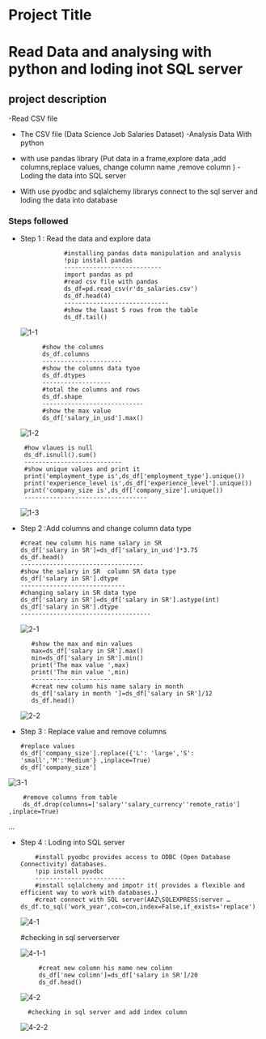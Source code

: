# Project Title



# Read Data and analysing with python and loding inot SQL server  


## project description

 


-Read CSV file 
- The CSV file (Data Science Job Salaries Dataset)
 -Analysis Data With python 

- with use pandas library (Put data in a frame,explore data ,add columns,replace values, change column name ,remove column )
-Loding the data into SQL server 

- With use pyodbc and sqlalchemy librarys connect to the sql server and loding the data into database


 




 ### Steps followed 

 - Step 1 : Read the data and explore data

      
         
                   #installing pandas data manipulation and analysis
                   !pip install pandas 
                   ---------------------------
                   import pandas as pd
                   #read csv file with pandas 
                   ds_df=pd.read_csv(r'ds_salaries.csv')
                   ds_df.head(4)
                   -----------------------------
                   #show the laast 5 rows from the table 
                   ds_df.tail()








   ![1-1](https://github.com/HASSN1421/-Read-Data-and-analysing-with-python-and-loding-inot-SQL-server-/assets/162873878/7daff3f1-d7f4-4d2a-b02b-5f236fed42b6)


         
                  
             #show the columns 
             ds_df.columns
             ----------------------
             #show the columns data tyoe 
             ds_df.dtypes
             -------------------
             #total the columns and rows 
             ds_df.shape 
             ----------------------------
             #show the max value 
             ds_df['salary_in_usd'].max()


  
  
    ![1-2](https://github.com/HASSN1421/-Read-Data-and-analysing-with-python-and-loding-inot-SQL-server-/assets/162873878/5b65ade6-ec96-474e-b2a6-0ace048d145e)


          
                   
        #how vlaues is null 
        ds_df.isnull().sum()
        ---------------------------
        #show unique values and print it 
        print('employment_type is',ds_df['employment_type'].unique())
        print('experience_level is',ds_df['experience_level'].unique())
        print('company_size is',ds_df['company_size'].unique())
        ----------------------------------

     ![1-3](https://github.com/HASSN1421/-Read-Data-and-analysing-with-python-and-loding-inot-SQL-server-/assets/162873878/13a75993-8dd0-497e-9655-a8acad82da40)

 - Step 2 :Add columns and change column data type




       #creat new column his name salary in SR  
       ds_df['salary in SR']=ds_df['salary_in_usd']*3.75
       ds_df.head()
       ----------------------------------
       #show the salary in SR  column SR data type 
       ds_df['salary in SR'].dtype
       ----------------------------- 
       #changing salary in SR data type 
       ds_df['salary in SR']=ds_df['salary in SR'].astype(int)
       ds_df['salary in SR'].dtype
       ------------------------------------

   ![2-1](https://github.com/HASSN1421/-Read-Data-and-analysing-with-python-and-loding-inot-SQL-server-/assets/162873878/477ffda5-e208-4641-8af5-6eb1e92ed75e)





          #show the max and min values 
          max=ds_df['salary in SR'].max()
          min=ds_df['salary in SR'].min()
          print('The max value ',max)
          print('The min value ',min)
          ----------------------
          #creat new column his name salary in month
          ds_df['salary in month ']=ds_df['salary in SR']/12
          ds_df.head() 
   ![2-2](https://github.com/HASSN1421/-Read-Data-and-analysing-with-python-and-loding-inot-SQL-server-/assets/162873878/0b1a75e3-551d-40c9-9f28-efcaa54ff110)


   
 - Step 3 : Replace value and remove columns





       #replace values 
       ds_df['company_size'].replace({'L': 'large','S': 'small','M':'Medium'} ,inplace=True)
       ds_df['company_size']

 ![3-1](https://github.com/HASSN1421/-Read-Data-and-analysing-with-python-and-loding-inot-SQL-server-/assets/162873878/cfbeebac-7aa3-4caa-b23f-a17127dd1c04)



        #remove columns from table 
        ds_df.drop(columns=['salary''salary_currency''remote_ratio'] ,inplace=True)
…             
              
        

 

  



- Step 4 : Loding into SQL server 




          #install pyodbc provides access to ODBC (Open Database Connectivity) databases. 
          !pip install pyodbc
          -------------------------
          #install sqlalchemy and impotr it( provides a flexible and efficient way to work with databases.) 
          #creat connect with SQL server(AAZ\SQLEXPRESS:server …          ds_df.to_sql('work_year',con=con,index=False,if_exists='replace') 
   ![4-1](https://github.com/HASSN1421/-Read-Data-and-analysing-with-python-and-loding-inot-SQL-server-/assets/162873878/d21e2f87-a831-448c-91b5-0a7d61c53ac7)




     #checking in sql serverserver 

   ![4-1-1](https://github.com/HASSN1421/-Read-Data-and-analysing-with-python-and-loding-inot-SQL-server-/assets/162873878/2db66d02-e511-4530-8d47-59bb85ac9e97)




           #creat new column his name new colimn
           ds_df['new colimn']=ds_df['salary in SR']/20
           ds_df.head()


   ![4-2](https://github.com/HASSN1421/-Read-Data-and-analysing-with-python-and-loding-inot-SQL-server-/assets/162873878/3d1de72b-9284-4d7d-88c6-6e1f98c05ade)




        #checking in sql server and add index column


   ![4-2-2](https://github.com/HASSN1421/-Read-Data-and-analysing-with-python-and-loding-inot-SQL-server-/assets/162873878/da6143b5-f367-40ee-9ed4-adad71636522)






 


















